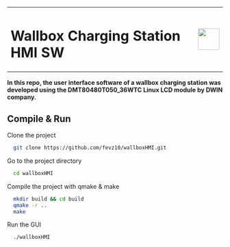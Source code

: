 <table>
  <tr>
    <td><h1>Wallbox Charging Station HMI SW</h1></td>
    <td><img src="https://fevzidereli.com/fd_logo.png" width="50" height="50" /></td>

  </tr>
</table>


**In this repo, the user interface software of a wallbox charging station was developed using the DMT80480T050_36WTC Linux LCD module by DWIN company.**

## Compile & Run

Clone the project

```bash
  git clone https://github.com/fevz10/wallboxHMI.git
```

Go to the project directory

```bash
  cd wallboxHMI
```

Compile the project with qmake & make

```bash
  mkdir build && cd build
  qmake -r ..
  make
```

Run the GUI

```bash
  ./wallboxHMI
```
